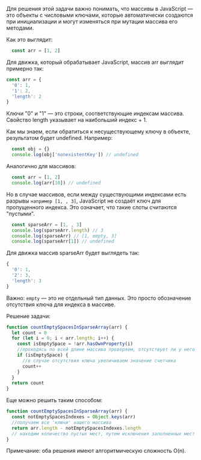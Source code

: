 Для решения этой задачи важно понимать, что массивы в JavaScript — это объекты с числовыми ключами, которые автоматически создаются при инициализации и могут изменяться при мутации массива его методами.

Как это выглядит:
```js
  const arr = [1, 2]
```
Для движка, который обрабатывает JavaScript, массив arr выглядит примерно так:
```js
const arr = {
  '0': 1,
  '1': 2,
  'length': 2
}
```
Ключи "0" и "1" — это строки, соответствующие индексам массива.
Свойство length указывает на наибольший индекс + 1.

Как мы знаем, если обратиться к несуществующему ключу в объекте, результатом будет undefined.
Например:

```js
  const obj = {}
  console.log(obj['nonexistentKey']) // undefined
```
Аналогично для массивов:
```js
  const arr = [1, 2]
  console.log(arr[10]) // undefined
```
Но в случае массивов, если между существующими индексами есть разрывы ```например [1, , 3]```, JavaScript не создаёт ключ для пропущенного индекса. Это означает, что такие слоты считаются "пустыми".

```js
  const sparseArr = [1, , 3]
  console.log(sparseArr.length) // 3
  console.log(sparseArr) // [1, empty, 3]
  console.log(sparseArr[1]) // undefined
```
Для движка массив sparseArr будет выглядеть так:
```js
{
  '0': 1,
  '2': 3,
  'length': 3
}
```
Важно: ```empty``` — это не отдельный тип данных. Это просто обозначение отсутствия ключа для индекса в массиве.


Решение задачи:

```js
function countEmptySpacesInSparseArray(arr) {
  let count = 0
  for (let i = 0; i < arr.length; i++) {
    const isEmptySpace = !arr.hasOwnProperty(i)
    //проходясь по всей длине массива проверяем, отсутствует ли у него ключ равный индексу
    if (isEmptySpace) {
      //в случае отсутствия ключа увеличиваем значение счетчика
      count++
    }
  }
  return count
}
```

Еще можно решить таким способом:

```js
function countEmptySpacesInSparseArray(arr) {
  const notEmptySpacesIndexes = Object.keys(arr)
  //получаем все 'ключи' нашего массива
  return arr.length - notEmptySpacesIndexes.length
  // находим количество пустых мест, путем исключения заполненных мест из общего количества
}
```

Примечание: оба решения имеют алгоритмическую сложность O(n).
